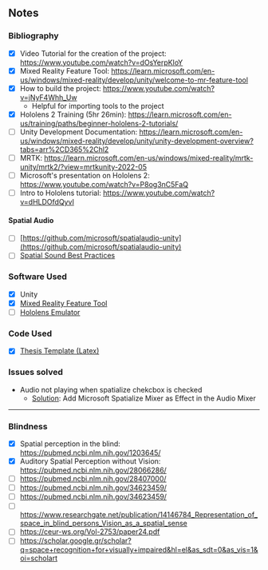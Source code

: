 ## Notes
### Bibliography
- [x] Video Tutorial for the creation of the project: https://www.youtube.com/watch?v=dOsYerpKloY
- [x] Mixed Reality Feature Tool: https://learn.microsoft.com/en-us/windows/mixed-reality/develop/unity/welcome-to-mr-feature-tool
- [x] How to build the project: https://www.youtube.com/watch?v=jNyF4Whh_Uw
  - Helpful for importing tools to the project
- [x] Hololens 2 Training (5hr 26min): https://learn.microsoft.com/en-us/training/paths/beginner-hololens-2-tutorials/
- [ ] Unity Development Documentation: https://learn.microsoft.com/en-us/windows/mixed-reality/develop/unity/unity-development-overview?tabs=arr%2CD365%2Chl2
- [ ] MRTK: https://learn.microsoft.com/en-us/windows/mixed-reality/mrtk-unity/mrtk2/?view=mrtkunity-2022-05
- [ ] Microsoft's presentation on Hololens 2: https://www.youtube.com/watch?v=P8og3nC5FaQ
- [ ] Intro to Hololens tutorial: https://www.youtube.com/watch?v=dHLDOfdQyvI

#### Spatial Audio
- [ ] [https://github.com/microsoft/spatialaudio-unity](https://github.com/microsoft/spatialaudio-unity)
- [ ] [Spatial Sound Best Practices](https://learn.microsoft.com/en-us/windows/mixed-reality/design/spatial-sound-design)

### Software Used
- [x] Unity
- [x] [Mixed Reality Feature Tool](https://www.microsoft.com/en-us/download/details.aspx?id=102778)
- [ ] [Hololens Emulator](https://learn.microsoft.com/en-us/windows/mixed-reality/develop/advanced-concepts/using-the-hololens-emulator)

### Code Used
- [x] [Thesis Template (Latex)](https://github.com/eparon/ece-upatras-thesis-template)

### Issues solved
- Audio not playing when spatialize chekcbox is checked
  - [Solution](https://github.com/microsoft/MixedRealityToolkit-Unity/discussions/11334): Add Microsoft Spatialize Mixer as Effect in the Audio Mixer

---

### Blindness
- [x] Spatial perception in the blind: https://pubmed.ncbi.nlm.nih.gov/1203645/
- [x] Auditory Spatial Perception without Vision: https://pubmed.ncbi.nlm.nih.gov/28066286/
- [ ] https://pubmed.ncbi.nlm.nih.gov/28407000/
- [ ] https://pubmed.ncbi.nlm.nih.gov/34623459/
- [ ] https://pubmed.ncbi.nlm.nih.gov/34623459/
- [ ] https://www.researchgate.net/publication/14146784_Representation_of_space_in_blind_persons_Vision_as_a_spatial_sense
- [ ] https://ceur-ws.org/Vol-2753/paper24.pdf
- [ ] https://scholar.google.gr/scholar?q=space+recognition+for+visually+impaired&hl=el&as_sdt=0&as_vis=1&oi=scholart